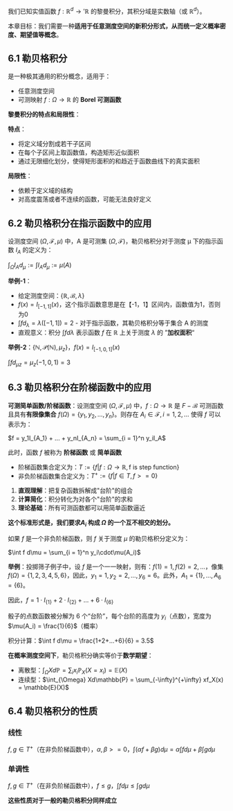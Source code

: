 

我们已知实值函数 $f:\mathbb{R}^d \to '\mathbb{R}$ 的黎曼积分，其积分域是实数轴（或 $\mathbb{R}^d$）。  

本章目标：我们需要一种**适用于任意测度空间的新积分形式，从而统一定义概率密度、期望值等概念**。

## 6.1 勒贝格积分

是一种极其通用的积分概念，适用于：

- 任意测度空间
- 可测映射 $f:\Omega \to \mathbb{R}$ 的 **Borel 可测函数**

**黎曼积分的特点和局限性**：

**特点**：

- 将定义域分割成若干子区间
- 在每个子区间上取函数值，构造矩形近似面积
- 通过无限细化划分，使得矩形面积的和趋近于函数曲线下的真实面积

**局限性**：

- 依赖于定义域的结构
- 对高度震荡或者不连续的函数，可能无法良好定义

## 6.2 **勒贝格积分在指示函数中的应用**

设测度空间 $(\Omega,\mathcal{F},\mu)$ 中，A 是可测集  $(\Omega,\mathcal{F})$，勒贝格积分对于测度 μ 下的指示函数 $I_A$ 的定义为：

$\int_{\Omega}I_A d_{\mu} := \int I_A d_{\mu} := \mu(A)$

**举例-1**：

- 给定测度空间：$\{\mathbb{R},\mathcal{B},\lambda\}$
- $f(x) = I_{[-1,1]}(x)$，这个指示函数意思是在【-1，1】区间内，函数值为1，否则为0
- $\int f d_{\lambda} = \lambda([-1,1]) = 2$ - 对于指示函数，其勒贝格积分等于集合 A 的测度
- 直观意义：积分 $\int fd\lambda$ 表示函数 $f$ 在 $\mathbb{R}$ 上关于测度 $\lambda$ 的 ”**加权面积**“

**举例-2**：$\{\mathbb{N},\mathcal{P}(\mathbb{N}),\mu_z\}$，$f(x) = I_{[-1,0,1]}(x)$

$\int f d_{\mu z} = \mu_{z}({-1,0,1}) = 3$

## 6.3 **勒贝格积分在阶梯函数中的应用**

**可测简单函数/阶梯函数**：设测度空间 $(\Omega,\mathcal{F},\mu)$ 中，$f:\Omega \to \mathbb{R}$ 是 $F-\mathcal{B}$ 可测函数且具有**有限像集合** $f(\Omega) = \{y_1,y_2,...,y_n\}$。则存在 $A_i \in \mathcal{F}, i = 1,2,...$ 使得 $f$ 可以表示为：

$f = y_1I_{A_1} + ... + y_nI_{A_n} = \sum_{i = 1}^n y_iI_A$

此时，函数 $f$ 被称为 **阶梯函数** 或 **简单函数**

- 阶梯函数集合定义为：$T := \{f | f:\Omega \to \mathbb{R}, \text{f is step function}\}$
- 非负阶梯函数集合定义为：$T^+ := \{f | f \in T, f >= 0\}$

1. **直观理解**：把复杂函数拆解成"台阶"的组合
2. **计算简化**：积分转化为对各个"台阶"的求和
3. **理论基础**：所有可测函数都可以用简单函数逼近

**这个标准形式是，我们要求$A_i$ 构成 $\Omega$ 的一个互不相交的划分。**

如果 $f$ 是一个非负阶梯函数，则 $f$ 关于测度 $\mu$ 的勒贝格积分定义为：

$\int f d\mu = \sum_{i = 1}^n y_i\cdot\mu(A_i)$

**举例**：投掷筛子例子中，设 $f$ 是一个一一映射，则有：$f(1) = 1, f(2) = 2,...$，像集 $f(\Omega) = \{1,2,3,4,5,6\}$，因此，$y_1 = 1,y_2 = 2,...,y_6 = 6$。此外，$A_1 = \{1\},...,A_6 = \{6\}$。

因此，$f = 1\cdot I_{\{1\}} + 2\cdot I_{\{2\}} + ... + 6\cdot I_{\{6\}}$

骰子的点数函数被分解为 6 个“台阶”，每个台阶的高度为  $y_i$（点数），宽度为 $\mu(A_i) = \frac{1}{6}$（概率）

积分计算：$\int f d\mu = \frac{1+2+...+6}{6} = 3.5$

**在概率测度空间下**，勒贝格积分确实等价于**数学期望**：

- 离散型：$\int_{\Omega} Xd\mathbb{P} = \sum_{i} x_i\mathbb{P}_X(X = x_i) = \mathbb{E}(X)$
- 连续型：$\int_{\Omega} Xd\mathbb{P} = \sum_{-\infty}^{+\infty} xf_X(x) = \mathbb{E}(X)$

## 6.4 勒贝格积分的性质

### 线性

$f,g \in T^+$（在非负阶梯函数中），$\alpha,\beta >= 0$，$\int (\alpha f + \beta g)d\mu = \alpha \int f d\mu + \beta \int gd\mu$

### 单调性

$f,g \in T^+$（在非负阶梯函数中），$f \leq g$，$\int fd\mu \leq \int gd\mu$

**这些性质对于一般的勒贝格积分同样成立**
